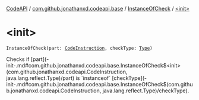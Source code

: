 [CodeAPI](../../index.md) / [com.github.jonathanxd.codeapi.base](../index.md) / [InstanceOfCheck](index.md) / [&lt;init&gt;](.)

# &lt;init&gt;

`InstanceOfCheck(part: `[`CodeInstruction`](../../com.github.jonathanxd.codeapi/-code-instruction.md)`, checkType: `[`Type`](http://docs.oracle.com/javase/6/docs/api/java/lang/reflect/Type.html)`)`

Checks if [part](-init-.md#com.github.jonathanxd.codeapi.base.InstanceOfCheck$<init>(com.github.jonathanxd.codeapi.CodeInstruction, java.lang.reflect.Type)/part) is `instanceof` [checkType](-init-.md#com.github.jonathanxd.codeapi.base.InstanceOfCheck$<init>(com.github.jonathanxd.codeapi.CodeInstruction, java.lang.reflect.Type)/checkType).

